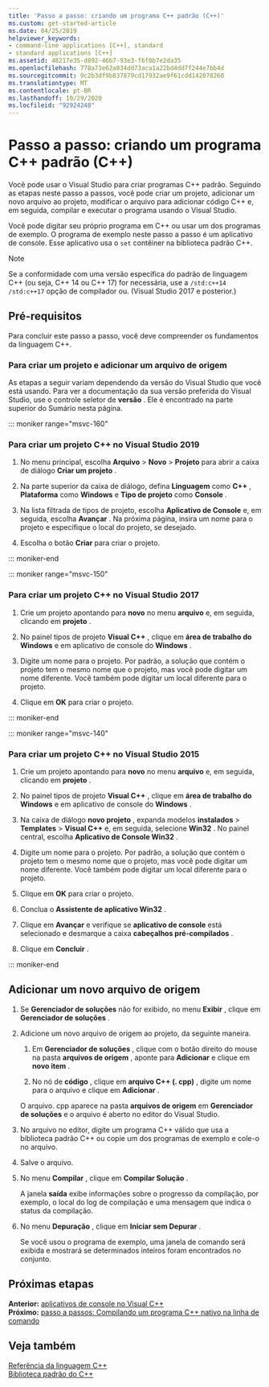 ```yaml
---
title: 'Passo a passo: criando um programa C++ padrão (C++)'
ms.custom: get-started-article
ms.date: 04/25/2019
helpviewer_keywords:
- command-line applications [C++], standard
- standard applications [C++]
ms.assetid: 48217e35-d892-46b7-93e3-f6f0b7e2da35
ms.openlocfilehash: 778a73e62a834dd73aca1a22bd4dd7f244e7bb4d
ms.sourcegitcommit: 9c2b3df9b837879cd17932ae9f61cdd142078260
ms.translationtype: MT
ms.contentlocale: pt-BR
ms.lasthandoff: 10/29/2020
ms.locfileid: "92924248"
---
```

# <a name="walkthrough-creating-a-standard-c-program-c"></a>Passo a passo: criando um programa C++ padrão (C++)

Você pode usar o Visual Studio para criar programas C++ padrão. Seguindo as etapas neste passo a passos, você pode criar um projeto, adicionar um novo arquivo ao projeto, modificar o arquivo para adicionar código C++ e, em seguida, compilar e executar o programa usando o Visual Studio.

Você pode digitar seu próprio programa em C++ ou usar um dos programas de exemplo. O programa de exemplo neste passo a passo é um aplicativo de console. Esse aplicativo usa o `set` contêiner na biblioteca padrão C++.

> [!NOTE]
> Se a conformidade com uma versão específica do padrão de linguagem C++ (ou seja, C++ 14 ou C++ 17) for necessária, use a `/std:c++14` `/std:c++17` opção de compilador ou. (Visual Studio 2017 e posterior.)

## <a name="prerequisites"></a>Pré-requisitos

Para concluir este passo a passo, você deve compreender os fundamentos da linguagem C++.

### <a name="to-create-a-project-and-add-a-source-file"></a>Para criar um projeto e adicionar um arquivo de origem

As etapas a seguir variam dependendo da versão do Visual Studio que você está usando. Para ver a documentação da sua versão preferida do Visual Studio, use o controle seletor de **versão** . Ele é encontrado na parte superior do Sumário nesta página.

::: moniker range="msvc-160"

### <a name="to-create-a-c-project-in-visual-studio-2019"></a>Para criar um projeto C++ no Visual Studio 2019

1. No menu principal, escolha **Arquivo** > **Novo** > **Projeto** para abrir a caixa de diálogo **Criar um projeto** .

1. Na parte superior da caixa de diálogo, defina **Linguagem** como **C++** , **Plataforma** como **Windows** e **Tipo de projeto** como **Console** .

1. Na lista filtrada de tipos de projeto, escolha **Aplicativo de Console** e, em seguida, escolha **Avançar** . Na próxima página, insira um nome para o projeto e especifique o local do projeto, se desejado.

1. Escolha o botão **Criar** para criar o projeto.

::: moniker-end

::: moniker range="msvc-150"

### <a name="to-create-a-c-project-in-visual-studio-2017"></a>Para criar um projeto C++ no Visual Studio 2017

1. Crie um projeto apontando para **novo** no menu **arquivo** e, em seguida, clicando em **projeto** .

1. No painel tipos de projeto **Visual C++** , clique em **área de trabalho do Windows** e em aplicativo de console do **Windows** .

1. Digite um nome para o projeto. Por padrão, a solução que contém o projeto tem o mesmo nome que o projeto, mas você pode digitar um nome diferente. Você também pode digitar um local diferente para o projeto.

1. Clique em **OK** para criar o projeto.

::: moniker-end

::: moniker range="msvc-140"

### <a name="to-create-a-c-project-in-visual-studio-2015"></a>Para criar um projeto C++ no Visual Studio 2015

1. Crie um projeto apontando para **novo** no menu **arquivo** e, em seguida, clicando em **projeto** .

1. No painel tipos de projeto **Visual C++** , clique em **área de trabalho do Windows** e em aplicativo de console do **Windows** .

1. Na caixa de diálogo **novo projeto** , expanda modelos **instalados**  >  **Templates**  >  **Visual C++** e, em seguida, selecione **Win32** . No painel central, escolha **Aplicativo de Console Win32** .

1. Digite um nome para o projeto. Por padrão, a solução que contém o projeto tem o mesmo nome que o projeto, mas você pode digitar um nome diferente. Você também pode digitar um local diferente para o projeto.

1. Clique em **OK** para criar o projeto.

1. Conclua o **Assistente de aplicativo Win32** .

1. Clique em **Avançar** e verifique se **aplicativo de console** está selecionado e desmarque a caixa **cabeçalhos pré-compilados** .

1. Clique em **Concluir** .

::: moniker-end

## <a name="add-a-new-source-file"></a>Adicionar um novo arquivo de origem

1. Se **Gerenciador de soluções** não for exibido, no menu **Exibir** , clique em **Gerenciador de soluções** .

1. Adicione um novo arquivo de origem ao projeto, da seguinte maneira.

   1. Em **Gerenciador de soluções** , clique com o botão direito do mouse na pasta **arquivos de origem** , aponte para **Adicionar** e clique em **novo item** .

   1. No nó de **código** , clique em **arquivo C++ (. cpp)** , digite um nome para o arquivo e clique em **Adicionar** .

   O arquivo. cpp aparece na pasta **arquivos de origem** em **Gerenciador de soluções** e o arquivo é aberto no editor do Visual Studio.

1. No arquivo no editor, digite um programa C++ válido que usa a biblioteca padrão C++ ou copie um dos programas de exemplo e cole-o no arquivo.

1. Salve o arquivo.

1. No menu **Compilar** , clique em **Compilar Solução** .

   A janela **saída** exibe informações sobre o progresso da compilação, por exemplo, o local do log de compilação e uma mensagem que indica o status da compilação.

1. No menu **Depuração** , clique em **Iniciar sem Depurar** .

   Se você usou o programa de exemplo, uma janela de comando será exibida e mostrará se determinados inteiros foram encontrados no conjunto.

## <a name="next-steps"></a>Próximas etapas

**Anterior:** [aplicativos de console no Visual C++](./overview-of-windows-programming-in-cpp.md)<br/>
**Próximo:** [passo a passos: Compilando um programa C++ nativo na linha de comando](../build/walkthrough-compiling-a-native-cpp-program-on-the-command-line.md)

## <a name="see-also"></a>Veja também

[Referência da linguagem C++](../cpp/cpp-language-reference.md)<br/>
[Biblioteca padrão do C++](../standard-library/cpp-standard-library-reference.md)
